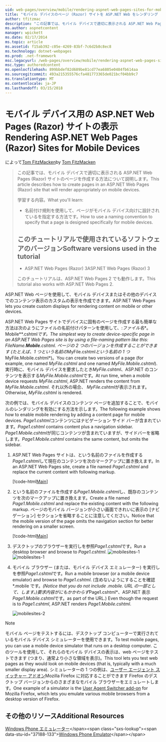 ```yaml
---
uid: web-pages/overview/mobile/rendering-aspnet-web-pages-sites-for-mobile-devices
title: "モバイル デバイスのページ (Razor) サイトを ASP.NET Web をレンダリング |Microsoft ドキュメント"
author: tfitzmac
description: "この記事では、モバイル デバイスで適切に表示される ASP.NET Web Pages (Razor) サイトのページを作成する方法について説明します。 学習内容: する方法."
ms.author: aspnetcontent
manager: wpickett
ms.date: 02/17/2014
ms.topic: article
ms.assetid: f15ab392-c05e-4269-83bf-7c6d2b8c8ec8
ms.technology: dotnet-webpages
ms.prod: .net-framework
msc.legacyurl: /web-pages/overview/mobile/rendering-aspnet-web-pages-sites-for-mobile-devices
msc.type: authoredcontent
ms.openlocfilehash: 899bbdef82d689be81cd77ea6805e0484fb614aa
ms.sourcegitcommit: 493a215355576cfa481773365de021bcf04bb9c7
ms.translationtype: MT
ms.contentlocale: ja-JP
ms.lasthandoff: 03/15/2018
---
```

<a name="rendering-aspnet-web-pages-razor-sites-for-mobile-devices"></a><span data-ttu-id="37188-104">モバイル デバイス用の ASP.NET Web Pages (Razor) サイトの表示</span><span class="sxs-lookup"><span data-stu-id="37188-104">Rendering ASP.NET Web Pages (Razor) Sites for Mobile Devices</span></span>
====================
<span data-ttu-id="37188-105">によって[Tom FitzMacken](https://github.com/tfitzmac)</span><span class="sxs-lookup"><span data-stu-id="37188-105">by [Tom FitzMacken](https://github.com/tfitzmac)</span></span>

> <span data-ttu-id="37188-106">この記事では、モバイル デバイスで適切に表示される ASP.NET Web Pages (Razor) サイトのページを作成する方法について説明します。</span><span class="sxs-lookup"><span data-stu-id="37188-106">This article describes how to create pages in an ASP.NET Web Pages (Razor) site that will render appropriately on mobile devices.</span></span>
> 
> <span data-ttu-id="37188-107">学習する内容。</span><span class="sxs-lookup"><span data-stu-id="37188-107">What you'll learn:</span></span>
> 
> - <span data-ttu-id="37188-108">名前付け規則を使用して、ページがモバイル デバイス向けに設計されているを指定する方法です。</span><span class="sxs-lookup"><span data-stu-id="37188-108">How to use a naming convention to specify that a page is designed specifically for mobile devices.</span></span>
>   
> 
> ## <a name="software-versions-used-in-the-tutorial"></a><span data-ttu-id="37188-109">このチュートリアルで使用されているソフトウェアのバージョン</span><span class="sxs-lookup"><span data-stu-id="37188-109">Software versions used in the tutorial</span></span>
> 
> 
> - <span data-ttu-id="37188-110">ASP.NET Web Pages (Razor) 3</span><span class="sxs-lookup"><span data-stu-id="37188-110">ASP.NET Web Pages (Razor) 3</span></span>
>   
> 
> <span data-ttu-id="37188-111">このチュートリアルは、ASP.NET Web Pages 2 でも動作します。</span><span class="sxs-lookup"><span data-stu-id="37188-111">This tutorial also works with ASP.NET Web Pages 2.</span></span>


<span data-ttu-id="37188-112">ASP.NET Web ページを使用して、モバイル デバイスまたはその他のデバイスでのコンテンツ表示のカスタムの表示を作成できます。</span><span class="sxs-lookup"><span data-stu-id="37188-112">ASP.NET Web Pages lets you create custom displays for rendering content on mobile or other devices.</span></span>

<span data-ttu-id="37188-113">ASP.NET Web Pages サイトでデバイスに固有のページを作成する最も簡単な方法は次のようにファイルの名前付けパターンを使用して、:*ファイル名**。Mobile**.cshtml*です。</span><span class="sxs-lookup"><span data-stu-id="37188-113">The simplest way to create device-specific page in an ASP.NET Web Pages site is by using a file-naming pattern like this: *FileName.**Mobile**.cshtml*.</span></span> <span data-ttu-id="37188-114">ページの 2 つのバージョンを作成することができます (たとえば、1 つという名前の*MyFile.cshtml*という名前の 1 つ*MyFile.Mobile.cshtml*)。</span><span class="sxs-lookup"><span data-stu-id="37188-114">You can create two versions of a page (for example, one named *MyFile.cshtml* and one named *MyFile.Mobile.cshtml*).</span></span> <span data-ttu-id="37188-115">実行時に、モバイル デバイスを要求したとき*MyFile.cshtml*、ASP.NET のコンテンツを表示する*MyFile.Mobile.cshtml*です。</span><span class="sxs-lookup"><span data-stu-id="37188-115">At run time, when a mobile device requests *MyFile.cshtml*, ASP.NET renders the content from *MyFile.Mobile.cshtml*.</span></span> <span data-ttu-id="37188-116">それ以外の場合、 *MyFile.cshtml*が表示されます。</span><span class="sxs-lookup"><span data-stu-id="37188-116">Otherwise, *MyFile.cshtml* is rendered.</span></span>

<span data-ttu-id="37188-117">次の例では、モバイル デバイスのコンテンツ ページを追加することで、モバイルのレンダリングを有効にする方法を示します。</span><span class="sxs-lookup"><span data-stu-id="37188-117">The following example shows how to enable mobile rendering by adding a content page for mobile devices.</span></span> <span data-ttu-id="37188-118">*Page1.cshtml*コンテンツにはナビゲーション サイド バーが含まれています。</span><span class="sxs-lookup"><span data-stu-id="37188-118">*Page1.cshtml* contains content plus a navigation sidebar.</span></span> <span data-ttu-id="37188-119">*Page1.Mobile.cshtml*が同じコンテンツが含まれていますが、サイドバーを省略します。</span><span class="sxs-lookup"><span data-stu-id="37188-119">*Page1.Mobile.cshtml* contains the same content, but omits the sidebar.</span></span>

1. <span data-ttu-id="37188-120">ASP.NET Web Pages サイトは、という名前のファイルを作成する*Page1.cshtml*して現在のコンテンツを次のマークアップに置き換えます。</span><span class="sxs-lookup"><span data-stu-id="37188-120">In an ASP.NET Web Pages site, create a file named *Page1.cshtml* and replace the current content with following markup.</span></span>

    [!code-html[Main](rendering-aspnet-web-pages-sites-for-mobile-devices/samples/sample1.html)]
2. <span data-ttu-id="37188-121">という名前のファイルを作成する*Page1.Mobile.cshtml*し、既存のコンテンツを次のマークアップに置き換えます。</span><span class="sxs-lookup"><span data-stu-id="37188-121">Create a file named *Page1.Mobile.cshtml* and replace the existing content with the following markup.</span></span> <span data-ttu-id="37188-122">ページのモバイル バージョンが小さい画面できれいに表示の [ナビゲーション] セクションを省略することに注意してください。</span><span class="sxs-lookup"><span data-stu-id="37188-122">Notice that the mobile version of the page omits the navigation section for better rendering on a smaller screen.</span></span>

    [!code-html[Main](rendering-aspnet-web-pages-sites-for-mobile-devices/samples/sample2.html)]
3. <span data-ttu-id="37188-123">デスクトップのブラウザーを実行しを参照*Page1.cshtml*です。</span><span class="sxs-lookup"><span data-stu-id="37188-123">Run a desktop browser and browse to *Page1.cshtml*.</span></span> <span data-ttu-id="37188-124">![mobilesites-1](rendering-aspnet-web-pages-sites-for-mobile-devices/_static/image1.png)</span><span class="sxs-lookup"><span data-stu-id="37188-124">![mobilesites-1](rendering-aspnet-web-pages-sites-for-mobile-devices/_static/image1.png)</span></span>
4. <span data-ttu-id="37188-125">モバイル ブラウザー (または、モバイル デバイス エミュレーター) を実行しを参照*Page1.cshtml*です。</span><span class="sxs-lookup"><span data-stu-id="37188-125">Run a mobile browser (or a mobile device emulator) and browse to *Page1.cshtml*.</span></span> <span data-ttu-id="37188-126">(含めないようにすることを確認*.mobile です。*</span><span class="sxs-lookup"><span data-stu-id="37188-126">(Notice that you do not include *.mobile.*</span></span> <span data-ttu-id="37188-127">URL の一部として、します。)要求内容がにもかかわらず*Page1.cshtml*、ASP.NET 表示*Page1.Mobile.cshtml*です。</span><span class="sxs-lookup"><span data-stu-id="37188-127">as part of the URL.) Even though the request is to *Page1.cshtml*, ASP.NET renders *Page1.Mobile.cshtml*.</span></span>

    ![mobilesites-2](rendering-aspnet-web-pages-sites-for-mobile-devices/_static/image2.png)

> [!NOTE]
> <span data-ttu-id="37188-129">モバイル ページをテストするには、デスクトップ コンピューターで実行されているモバイル デバイス シミュレーターを使用できます。</span><span class="sxs-lookup"><span data-stu-id="37188-129">To test mobile pages, you can use a mobile device simulator that runs on a desktop computer.</span></span> <span data-ttu-id="37188-130">このツールを使用して、それらのモバイル デバイスの表示は、web ページをテストできます (つまり、通常より小さな領域を表示)。</span><span class="sxs-lookup"><span data-stu-id="37188-130">This tool lets you test web pages as they would look on mobile devices (that is, typically with a much smaller display area).</span></span> <span data-ttu-id="37188-131">シミュレーターの 1 つの例は、[ユーザー エージェント スイッチャー アドオン](http://addons.mozilla.org/firefox/addon/user-agent-switcher/)Mozilla Firefox に対応することができます Firefox のデスクトップ バージョンからのさまざまなモバイル ブラウザーをエミュレートします。</span><span class="sxs-lookup"><span data-stu-id="37188-131">One example of a simulator is the [User Agent Switcher add-on](http://addons.mozilla.org/firefox/addon/user-agent-switcher/) for Mozilla Firefox, which lets you emulate various mobile browsers from a desktop version of Firefox.</span></span>


<a id="Additional_Resources"></a>
## <a name="additional-resources"></a><span data-ttu-id="37188-132">その他のリソース</span><span class="sxs-lookup"><span data-stu-id="37188-132">Additional Resources</span></span>


<span data-ttu-id="37188-133">[Windows Phone エミュレーター](https://msdn.microsoft.com/library/ff402563(v=VS.92).aspx)</span><span class="sxs-lookup"><span data-stu-id="37188-133">[Windows Phone Emulator](https://msdn.microsoft.com/library/ff402563(v=VS.92).aspx)</span></span>
